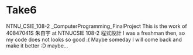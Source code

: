 # Take6
NTNU_CSIE_108-2 _ComputerProgramming_FinalProject
This is the work of 40847041S 朱自宇 at NTNUCSIE 108-2 程式設計
I was a freshman then, so my code does not looks so good :(
Maybe someday I will come back and make it better :D
maybe...
